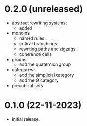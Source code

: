 0.2.0 (unreleased)
=====

- abstract rewriting systems:
  - added
- monoids:
  - named rules
  - critical branchings
  - rewriting paths and zigzags
  - coherence cells
- groups:
  - add the quaternion group
- categories:
  - add the simplicial category
  - add the Θ category
- precubical sets

0.1.0 (22-11-2023)
=====

- Initial release.
